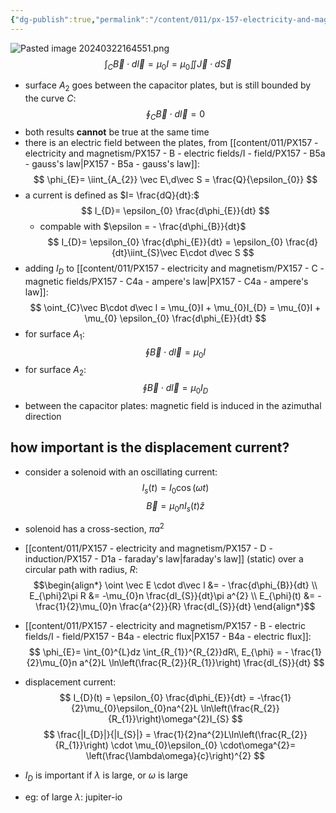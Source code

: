 ```yaml
---
{"dg-publish":true,"permalink":"/content/011/px-157-electricity-and-magnetism/px-157-d-induction/px-157-dx1-displacement-current/","created":"2024-10-01T18:27:10.260+01:00","updated":"2024-11-26T20:11:05.082+00:00"}
---
```


![Pasted image 20240322164551.png](/img/user/pics/Pasted%20image%2020240322164551.png)
$$
\int_{C}\vec B\cdot d\vec l = \mu_{0}I = \mu_{0}\iint \vec J \cdot d\vec S
$$
- surface $A_{2}$ goes between the capacitor plates, but is still bounded by the curve $C:$
$$
\oint_{C}\vec B \cdot d\vec l = 0
$$
- both results **cannot** be true at the same time
- there is an electric field between the plates, from [[content/011/PX157 - electricity and magnetism/PX157 - B - electric fields/I - field/PX157 - B5a - gauss's law\|PX157 - B5a - gauss's law]]:
$$
\phi_{E}= \iint_{A_{2}} \vec E\,d\vec S = \frac{Q}{\epsilon_{0}}
$$
- a current is defined as $I= \frac{dQ}{dt}:$
$$
I_{D}= \epsilon_{0} \frac{d\phi_{E}}{dt}
$$
	- compable with $\epsilon = - \frac{d\phi_{B}}{dt}$ 
$$
I_{D}= \epsilon_{0} \frac{d\phi_{E}}{dt} = \epsilon_{0} \frac{d}{dt}\iint_{S}\vec E\cdot d\vec S
$$
- adding $I_{D}$ to [[content/011/PX157 - electricity and magnetism/PX157 - C - magnetic fields/PX157 - C4a - ampere's law\|PX157 - C4a - ampere's law]]:
$$
\oint_{C}\vec B\cdot d\vec l = \mu_{0}I + \mu_{0}I_{D} = \mu_{0}I + \mu_{0} \epsilon_{0} \frac{d\phi_{E}}{dt}
$$
- for surface $A_{1}:$
$$
\oint \vec B \cdot d\vec l = \mu_{0}I
$$
- for surface $A_{2}:$
$$
\oint \vec B \cdot d\vec l = \mu_{0}I_D
$$
- between the capacitor plates: magnetic field is induced in the azimuthal direction
## how important is the displacement current?
- consider a solenoid with an oscillating current:
$$
I_{s}(t) = I_{0}\cos(\omega t)
$$
$$
\vec B = \mu_{0}nI_{s}(t)\hat z
$$
- solenoid has a cross-section, $\pi a^{2}$
- [[content/011/PX157 - electricity and magnetism/PX157 - D - induction/PX157 - D1a - faraday's law\|faraday's law]] (static) over a circular path with radius, $R$:
$$\begin{align*}
	\oint \vec E \cdot d\vec l &= - \frac{d\phi_{B}}{dt} \\
	E_{\phi}2\pi R &= -\mu_{0}n \frac{dI_{S}}{dt}\pi a^{2} \\
	E_{\phi}(t) &= - \frac{1}{2}\mu_{0}n \frac{a^{2}}{R} \frac{dI_{S}}{dt}
\end{align*}$$
- [[content/011/PX157 - electricity and magnetism/PX157 - B - electric fields/I - field/PX157 - B4a - electric flux\|PX157 - B4a - electric flux]]:
$$
\phi_{E}= \int_{0}^{L}dz \int_{R_{1}}^{R_{2}}dR\, E_{\phi} = - \frac{1}{2}\mu_{0}n a^{2}L \ln\left(\frac{R_{2}}{R_{1}}\right) \frac{dI_{S}}{dt}
$$
- displacement current:
$$
I_{D}(t) = \epsilon_{0} \frac{d\phi_{E}}{dt} = -\frac{1}{2}\mu_{0}\epsilon_{0}na^{2}L \ln\left(\frac{R_{2}}{R_{1}}\right)\omega^{2}I_{S}
$$
$$
\frac{|I_{D}|}{|I_{S}|} = \frac{1}{2}na^{2}L\ln\left(\frac{R_{2}}{R_{1}}\right) \cdot \mu_{0}\epsilon_{0} \cdot\omega^{2}= \left(\frac{\lambda\omega}{c}\right)^{2}
$$
- $I_{D}$ is important if $\lambda$ is large, or $\omega$ is large

- eg: of large $\lambda:$ jupiter-io
